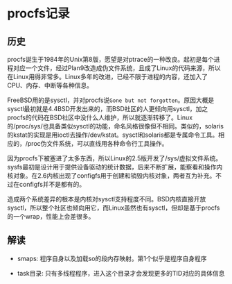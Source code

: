 # procfs记录

## 历史

procfs诞生于1984年的Unix第8版，愿望是对ptrace的一种改良。起初是每个进程对应一个文件，经过Plan9改造成伪文件系统，且成了Linux的代码来源，所以在Linux用得非常多。Linux多年的改进，已经不限于进程的内容，还加入了CPU、内存、中断等各种信息。

FreeBSD用的是sysctl，并对procfs说`Gone but not forgotten`。原因大概是sysctl最初就是4.4BSD开发出来的，而BSD社区的人更倾向用sysctl，加之procfs的代码在BSD社区中没什么人维护，所以就逐渐转移了。Linux的/proc/sys/也具备类似sysctl的功能，命名风格很像但不相同。类似的，solaris的kstat的实现是用ioctl去操作/dev/kstat。sysctl和solaris都是专属命令工具。相应的，/proc伪文件系统，可以直线用各种命令行工具操作。

因为procfs下被塞进了太多东西，所以Linux的2.5版开发了/sys/虚拟文件系统。
sysfs最初是设计用于提供设备驱动的统计数据，后来不断扩展，能察看和操作内核对象。在2.6内核出现了configfs用于创建和销毁内核对象，两者互为补充。不过在configfs并不是都有的。

造成两个系统差异的根本是内核对sysctl支持程度不同。BSD内核直接开放sysctl，所以整个社区也倾向用它，而Linux虽然也有sysctl，但却是基于procfs的一个wrap，性能上会差很多。

## 解读

* smaps: 程序自身以及加载so的段内存映射。第1个似乎是程序自身程序

* task目录: 只有多线程程序，进入这个目录才会发现更多的TID对应的具体信息
